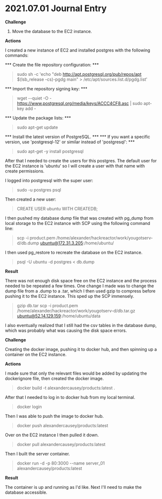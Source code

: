 # 2021.07.01 Journal Entry

**Challenge**

1. Move the database to the EC2 instance.


**Actions**

I created a new instance of EC2 and installed postgres with the following commands:

*** Create the file repository configuration: ***
> sudo sh -c 'echo "deb http://apt.postgresql.org/pub/repos/apt $(lsb_release -cs)-pgdg main" > /etc/apt/sources.list.d/pgdg.list'

*** Import the repository signing key: ***
> wget --quiet -O - https://www.postgresql.org/media/keys/ACCC4CF8.asc | sudo apt-key add -

*** Update the package lists: ***
> sudo apt-get update

*** Install the latest version of PostgreSQL. ***
*** If you want a specific version, use 'postgresql-12' or similar instead of 'postgresql': ***
> sudo apt-get -y install postgresql

After that I needed to create the users for this postgres. The default user for the EC2 instance is 'ubuntu' so I will create a user with that name with create permissions.

I logged into postgresql with the super user:

> sudo -u postgres psql

Then created a new user:

> CREATE USER ubuntu WITH CREATEDB;

I then pushed my database dump file that was created with pg_dump from local storage to the EC2 instance with SCP using the following command line:


> scp -i product.pem /home/alexander/hackreactor/work/yougotserv-d/db.dump ubuntu@172.31.3.205:/home/ubuntu/


I then used pg_restore to recreate the database on the EC2 instance.

> psql -U ubuntu -d postgres < db.dump


**Result**

There was not enough disk space free on the EC2 instance and the process needed to be repeated a few times. One change I made was to change the dump file from a .dump to a .tar, which I then used gzip to compress before pushing it to the EC2 instance. This sped up the SCP immensely.

> gzip db.tar
> scp -i product.pem /home/alexander/hackreactor/work/yougotserv-d/db.tar.gz ubuntu@52.14.129.159:/home/ubuntu/data

I also eventually realized that I still had the csv tables in the database dump, which was probably what was causing the disk space errors.



**Challenge**

Creating the docker image, pushing it to docker hub, and then spinning up a container on the EC2 instance.

**Actions**

I made sure that only the relevant files would be added by updating the dockerignore file, then created the docker image.

> docker build -t alexandercausey/products:latest .

After that I needed to log in to docker hub from my local terminal.

> docker login

Then I was able to push the image to docker hub.

> docker push alexandercausey/products:latest

Over on the EC2 instance I then pulled it down.

> docker pull alexandercausey/products:latest

Then I built the server container.

> docker run -d -p 80:3000 --name server_01 alexandercausey/products:latest

**Result**

The container is up and running as I'd like. Next I'll need to make the database accessible.